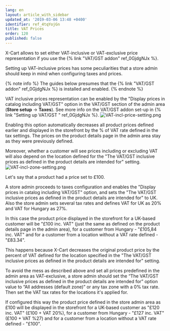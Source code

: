 ```yaml
---
lang: en
layout: article_with_sidebar
updated_at: '2019-03-06 13:48 +0400'
identifier: ref_4tqYojGn
title: VAT Prices
order: 120
published: false
---
```

X-Cart allows to set either VAT-inclusive or VAT-exclusive price representation if you use the {% link "VAT/GST addon" ref_0GjdgNJx %}.

Setting up VAT-inclusive prices has some peculiarities that a store admin should keep in mind when configuring taxes and prices.

{% note info %}
The guides below presumes that the {% link "VAT/GST addon" ref_0GjdgNJx %} is installed and enabled.
{% endnote %}

VAT inclusive prices representation can be enabled by the "Display prices in catalog including VAT/GST" option in the VAT/GST section of the admin area (**Store setup** -> **Taxes**). See more info on the VAT/GST addon set-up in {% link "Setting up VAT/GST " ref_0GjdgNJx %}.
  ![VAT-incl-price-setting.png]({{site.baseurl}}/attachments/ref_4tqYojGn/VAT-incl-price-setting.png)

Enabling this option automatically decreases all product prices defined earlier and displayed in the storefront by the % of VAT rate defined in the tax settings. The prices on the product details page in the admin area stay as they were previously defined. 

Moreover, whether a customer will see prices including or excluding VAT will also depend on the location defined for the "The VAT/GST inclusive prices as defined in the product details are intended for" setting.
  ![VAT-incl-zone-setting.png]({{site.baseurl}}/attachments/ref_4tqYojGn/VAT-incl-zone-setting.png)

Let's say that a product had a price set to £100. 

A store admin proceeds to taxes configuration and enables the "Display prices in catalog including VAT/GST" option, and sets the "The VAT/GST inclusive prices as defined in the product details are intended for" to UK. Also the store admin sets several tax rates and defines VAT for UK as 20% and VAT for Hungary as 27%. 

In this case the product price displayed in the storefront for a UK-based customer will be "£100 inc. VAT" (just the same as defined on the product details page in the admin area), for a customer from Hungary - "£105,84 inc. VAT" and for a customer from a location without a VAT rate defined - "£83.34". 

This happens because X-Cart decreases the original product price by the percent of VAT defined for the location specified in the "The VAT/GST inclusive prices as defined in the product details are intended for" setting.

To avoid the mess as described above and set all prices predefined in the admin area as VAT-exclusive, a store admin should set the “The VAT/GST inclusive prices as defined in the product details are intended for” option value to “All addresses (default zone)” or any tax zone with a 0% tax rate. Then set the VAT tax rates for the locations it's applied for.

If configured this way the product price defined in the store admin area as £100 will be displayed in the storefront for a UK-based customer as "£120 inc. VAT" (£100 + VAT 20%), for a customer from Hungary - "£127 inc. VAT" (£100 + VAT %27) and for a customer from a location without a VAT rate defined - "£100". 







